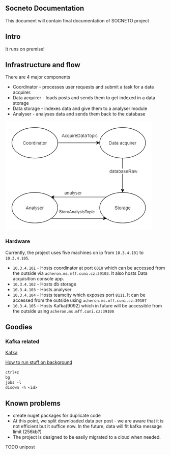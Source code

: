 Socneto Documentation
---

This document will contain final documentation of SOCNETO project

## Intro

It runs on premise!

## Infrastructure and flow

There are 4 major components

- Coordinator - processes user requests and submit a task for a data acquirer.
- Data acquirer - loads posts and sends them to get indexed in a data storage
- Data storage - indexes data and give them to a analyser module 
- Analyser - analyses data and sends them back to the database

![topic flow image][topic-flow]

### Hardware 

Currently, the project uses five machines on ip from `10.3.4.101` to `10.3.4.105`.

* `10.3.4.101` - Hosts coordinator at port `6010` which can be accessed from the outside via `acheron.ms.mff.cuni.cz:39103`. It also hosts Data acquisition console app.
* `10.3.4.102` - Hosts db storage
* `10.3.4.103` - Hosts analyser
* `10.3.4.104` - Hosts teamcity which exposes port `8111`. It can be accessed from the outside using `acheron.ms.mff.cuni.cz:39107`
* `10.3.4.105` - Hosts Kafka(9092) which in future will be accessible from the outside using `acheron.ms.mff.cuni.cz:39108`


[topic-flow]: images/topic-flow.png "Topic flow image"




## Goodies


### Kafka related
[Kafka](
https://tecadmin.net/install-apache-kafka-ubuntu/)


[How to run stuff on background](https://unix.stackexchange.com/questions/8469/how-can-i-close-a-terminal-without-killing-its-children-without-running-screen)
```
ctrl+z
bg
jobs -l
disown -h <id>
```

## Known problems

- create nuget packages for duplicate code
- At this point, we split downloaded data per post - we are aware that it is not efficient but it suffice now. In the future, data will fit kafka message limit (256kb?)
- The project is designed to be easily migrated to a cloud when needed. 

TODO unipost